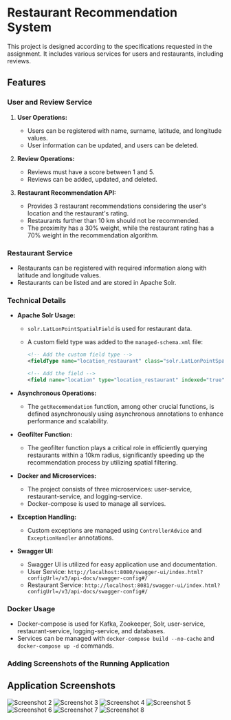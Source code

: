 # Restaurant Recommendation System

This project is designed according to the specifications requested in the assignment. It includes various services for users and restaurants, including reviews.

## Features

### User and Review Service

1. **User Operations:**
    - Users can be registered with name, surname, latitude, and longitude values.
    - User information can be updated, and users can be deleted.

2. **Review Operations:**
    - Reviews must have a score between 1 and 5.
    - Reviews can be added, updated, and deleted.

3. **Restaurant Recommendation API:**
    - Provides 3 restaurant recommendations considering the user's location and the restaurant's rating.
    - Restaurants further than 10 km should not be recommended.
    - The proximity has a 30% weight, while the restaurant rating has a 70% weight in the recommendation algorithm.

### Restaurant Service

- Restaurants can be registered with required information along with latitude and longitude values.
- Restaurants can be listed and are stored in Apache Solr.

### Technical Details

- **Apache Solr Usage:**
    - `solr.LatLonPointSpatialField` is used for restaurant data.
    - A custom field type was added to the `managed-schema.xml` file:

      ```xml
      <!-- Add the custom field type -->
      <fieldType name="location_restaurant" class="solr.LatLonPointSpatialField" docValues="true"/>
  
      <!-- Add the field -->
      <field name="location" type="location_restaurant" indexed="true" stored="true"/>
      ```

- **Asynchronous Operations:**
    - The `getRecommendation` function, among other crucial functions, is defined asynchronously using asynchronous annotations to enhance performance and scalability.

- **Geofilter Function:**
    - The geofilter function plays a critical role in efficiently querying restaurants within a 10km radius, significantly speeding up the recommendation process by utilizing spatial filtering.

- **Docker and Microservices:**
    - The project consists of three microservices: user-service, restaurant-service, and logging-service.
    - Docker-compose is used to manage all services.

- **Exception Handling:**
    - Custom exceptions are managed using `ControllerAdvice` and `ExceptionHandler` annotations.

- **Swagger UI:**
    - Swagger UI is utilized for easy application use and documentation.
    - User Service: `http://localhost:8080/swagger-ui/index.html?configUrl=/v3/api-docs/swagger-config#/`
    - Restaurant Service: `http://localhost:8081/swagger-ui/index.html?configUrl=/v3/api-docs/swagger-config#/`

### Docker Usage

- Docker-compose is used for Kafka, Zookeeper, Solr, user-service, restaurant-service, logging-service, and databases.
- Services can be managed with `docker-compose build --no-cache` and `docker-compose up -d` commands.

### Adding Screenshots of the Running Application


## Application Screenshots


![Screenshot 2](https://github.com/MertAtakanOnrat/final-project-n11-bootcamp/blob/main/screenshots/Screenshot%202024-03-17%20at%2023.01.01.png "Screenshot 2 Description")
![Screenshot 3](https://github.com/MertAtakanOnrat/final-project-n11-bootcamp/blob/main/screenshots/Screenshot%202024-03-17%20at%2023.01.48.png "Screenshot 3 Description")
![Screenshot 4](https://github.com/MertAtakanOnrat/final-project-n11-bootcamp/blob/main/screenshots/Screenshot%202024-03-17%20at%2023.01.56.png "Screenshot 4 Description")
![Screenshot 5](https://github.com/MertAtakanOnrat/final-project-n11-bootcamp/blob/main/screenshots/Screenshot%202024-03-17%20at%2023.02.02.png "Screenshot 5 Description")
![Screenshot 6](https://github.com/MertAtakanOnrat/final-project-n11-bootcamp/blob/main/screenshots/Screenshot%202024-03-17%20at%2023.02.12.png "Screenshot 6 Description")
![Screenshot 7](https://github.com/MertAtakanOnrat/final-project-n11-bootcamp/blob/main/screenshots/Screenshot%202024-03-17%20at%2023.02.46.png "Screenshot 7 Description")
![Screenshot 8](https://github.com/MertAtakanOnrat/final-project-n11-bootcamp/blob/main/screenshots/Screenshot%202024-03-17%20at%2023.03.48.png "Screenshot 8 Description")



